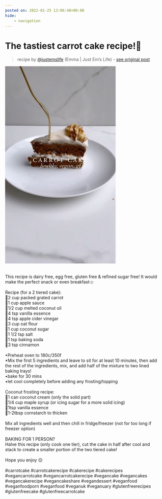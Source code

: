 ```yaml
---
posted on: 2022-01-25 13:06:48+00:00
hide:
    - navigation
---
```


# The tastiest carrot cake recipe!🥕 

> recipe by [@justemslife](https://www.instagram.com/justemslife/) 
(Emma | Just Em’s Life) - [see original post](https://instagram.com/p/CZJ2vUWoQZ0)

![](../img/justemslife_25-01-2022_1301.png)

\
This recipe is dairy free, egg free, gluten free & refined sugar free! It would make the perfect snack or even breakfast☺️\
\
Recipe (for a 2 tiered cake):\
🥕2 cup packed grated carrot\
🍏1 cup apple sauce\
🥥1/2 cup melted coconut oil \
🧡4 tsp vanilla essence\
💛4 tsp apple cider vinegar\
🌾3 cup oat flour\
🥥1 cup coconut sugar\
🧂1 1/2 tsp salt\
🥄1 tsp baking soda\
🤎3 tsp cinnamon\
\
•Preheat oven to 180c/350f\
•Mix the first 5 ingredients and leave to sit for at least 10 minutes, then add the rest of the ingredients, mix, and add half of the mixture to two lined baking trays!\
•bake for 30 mins\
•let cool completely before adding any frosting/topping\
\
Coconut frosting recipe:\
🥥1 can coconut cream (only the solid part)\
🍯1/4 cup maple syrup (or icing sugar for a more solid icing)\
🧡1tsp vanilla essence\
🤍1-2tbsp cornstarch to thicken\
\
Mix all ingredients well and then chill in fridge/freezer (not for too long if freezer option)\
\
BAKING FOR 1 PERSON? \
Halve this recipe (only cook one tier), cut the cake in half after cool and stack to create a smaller portion of the two tiered cake!\
\
Hope you enjoy 😌\
\
\#carrotcake \#carrotcakerecipe \#cakerecipe \#cakerecipes \#vegancarrotcake \#vegancarrotcakerecipe \#vegancake \#vegancakes \#vegancakerecipe \#vegancakeshare \#vegandessert \#veganfood \#veganfoodporn \#veganfood \#veganuk \#veganuary \#glutenfreerecipes \#glutenfreecake \#glutenfreecarrotcake 